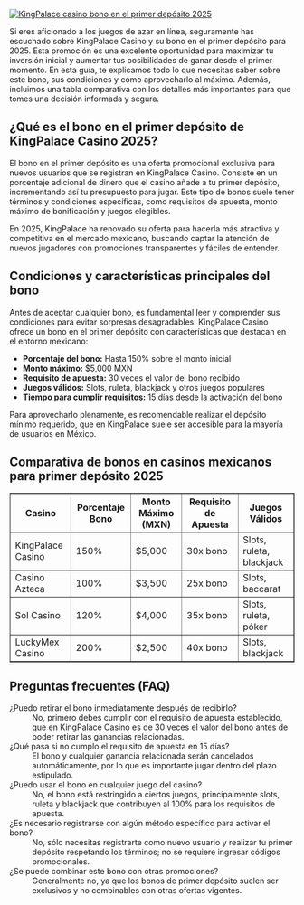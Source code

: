[![KingPalace casino bono en el primer depósito 2025](https://123-caf.pages.dev/gitsignup.png)](https://vrmoo.ru/Bt82HjjY)

<p>Si eres aficionado a los juegos de azar en línea, seguramente has escuchado sobre KingPalace Casino y su bono en el primer depósito para 2025. Esta promoción es una excelente oportunidad para maximizar tu inversión inicial y aumentar tus posibilidades de ganar desde el primer momento. En esta guía, te explicamos todo lo que necesitas saber sobre este bono, sus condiciones y cómo aprovecharlo al máximo. Además, incluimos una tabla comparativa con los detalles más importantes para que tomes una decisión informada y segura.</p>  <h2>¿Qué es el bono en el primer depósito de KingPalace Casino 2025?</h2> <p>El bono en el primer depósito es una oferta promocional exclusiva para nuevos usuarios que se registran en KingPalace Casino. Consiste en un porcentaje adicional de dinero que el casino añade a tu primer depósito, incrementando así tu presupuesto para jugar. Este tipo de bonos suele tener términos y condiciones específicas, como requisitos de apuesta, monto máximo de bonificación y juegos elegibles.</p> <p>En 2025, KingPalace ha renovado su oferta para hacerla más atractiva y competitiva en el mercado mexicano, buscando captar la atención de nuevos jugadores con promociones transparentes y fáciles de entender.</p>  <h2>Condiciones y características principales del bono</h2> <p>Antes de aceptar cualquier bono, es fundamental leer y comprender sus condiciones para evitar sorpresas desagradables. KingPalace Casino ofrece un bono en el primer depósito con características que destacan en el entorno mexicano:</p> <ul> <li><strong>Porcentaje del bono:</strong> Hasta 150% sobre el monto inicial</li> <li><strong>Monto máximo:</strong> $5,000 MXN</li> <li><strong>Requisito de apuesta:</strong> 30 veces el valor del bono recibido</li> <li><strong>Juegos válidos:</strong> Slots, ruleta, blackjack y otros juegos populares</li> <li><strong>Tiempo para cumplir requisitos:</strong> 15 días desde la activación del bono</li> </ul> <p>Para aprovecharlo plenamente, es recomendable realizar el depósito mínimo requerido, que en KingPalace suele ser accesible para la mayoría de usuarios en México.</p>  <h2>Comparativa de bonos en casinos mexicanos para primer depósito 2025</h2> <table border="1" cellspacing="0" cellpadding="5"> <thead> <tr> <th>Casino</th> <th>Porcentaje Bono</th> <th>Monto Máximo (MXN)</th> <th>Requisito de Apuesta</th> <th>Juegos Válidos</th> </tr> </thead> <tbody> <tr> <td>KingPalace Casino</td> <td>150%</td> <td>$5,000</td> <td>30x bono</td> <td>Slots, ruleta, blackjack</td> </tr> <tr> <td>Casino Azteca</td> <td>100%</td> <td>$3,500</td> <td>25x bono</td> <td>Slots, baccarat</td> </tr> <tr> <td>Sol Casino</td> <td>120%</td> <td>$4,000</td> <td>35x bono</td> <td>Slots, ruleta, póker</td> </tr> <tr> <td>LuckyMex Casino</td> <td>200%</td> <td>$2,500</td> <td>40x bono</td> <td>Slots, blackjack</td> </tr> </tbody> </table>  <h2>Preguntas frecuentes (FAQ)</h2> <dl> <dt>¿Puedo retirar el bono inmediatamente después de recibirlo?</dt> <dd>No, primero debes cumplir con el requisito de apuesta establecido, que en KingPalace Casino es de 30 veces el valor del bono antes de poder retirar las ganancias relacionadas.</dd>  <dt>¿Qué pasa si no cumplo el requisito de apuesta en 15 días?</dt> <dd>El bono y cualquier ganancia relacionada serán cancelados automáticamente, por lo que es importante jugar dentro del plazo estipulado.</dd>  <dt>¿Puedo usar el bono en cualquier juego del casino?</dt> <dd>No, el bono está restringido a ciertos juegos, principalmente slots, ruleta y blackjack que contribuyen al 100% para los requisitos de apuesta.</dd>  <dt>¿Es necesario registrarse con algún método específico para activar el bono?</dt> <dd>No, sólo necesitas registrarte como nuevo usuario y realizar tu primer depósito respetando los términos; no se requiere ingresar códigos promocionales.</dd>  <dt>¿Se puede combinar este bono con otras promociones?</dt> <dd>Generalmente no, ya que los bonos de primer depósito suelen ser exclusivos y no combinables con otras ofertas vigentes.</dd> </dl>